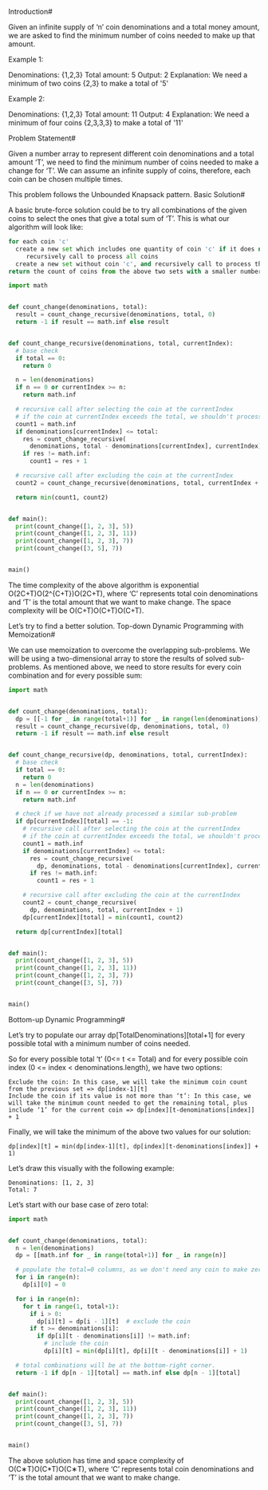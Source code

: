 Introduction#

Given an infinite supply of ‘n’ coin denominations and a total money amount, we are asked to find the minimum number of coins needed to make up that amount.

Example 1:

Denominations: {1,2,3}
Total amount: 5
Output: 2
Explanation: We need a minimum of two coins {2,3} to make a total of '5'

Example 2:

Denominations: {1,2,3}
Total amount: 11
Output: 4
Explanation: We need a minimum of four coins {2,3,3,3} to make a total of '11'

Problem Statement#

Given a number array to represent different coin denominations and a total amount ‘T’, we need to find the minimum number of coins needed to make a change for ‘T’. We can assume an infinite supply of coins, therefore, each coin can be chosen multiple times.

This problem follows the Unbounded Knapsack pattern.
Basic Solution#

A basic brute-force solution could be to try all combinations of the given coins to select the ones that give a total sum of ‘T’. This is what our algorithm will look like:

```py
for each coin 'c'
  create a new set which includes one quantity of coin 'c' if it does not exceed 'T', and
     recursively call to process all coins
  create a new set without coin 'c', and recursively call to process the remaining coins
return the count of coins from the above two sets with a smaller number of coins
```

```py
import math


def count_change(denominations, total):
  result = count_change_recursive(denominations, total, 0)
  return -1 if result == math.inf else result


def count_change_recursive(denominations, total, currentIndex):
  # base check
  if total == 0:
    return 0

  n = len(denominations)
  if n == 0 or currentIndex >= n:
    return math.inf

  # recursive call after selecting the coin at the currentIndex
  # if the coin at currentIndex exceeds the total, we shouldn't process this
  count1 = math.inf
  if denominations[currentIndex] <= total:
    res = count_change_recursive(
      denominations, total - denominations[currentIndex], currentIndex)
    if res != math.inf:
      count1 = res + 1

  # recursive call after excluding the coin at the currentIndex
  count2 = count_change_recursive(denominations, total, currentIndex + 1)

  return min(count1, count2)


def main():
  print(count_change([1, 2, 3], 5))
  print(count_change([1, 2, 3], 11))
  print(count_change([1, 2, 3], 7))
  print(count_change([3, 5], 7))


main()

```

The time complexity of the above algorithm is exponential O(2C+T)O(2^{C+T})O(2​C+T​​), where ‘C’ represents total coin denominations and ‘T’ is the total amount that we want to make change. The space complexity will be O(C+T)O(C+T)O(C+T).

Let’s try to find a better solution.
Top-down Dynamic Programming with Memoization#

We can use memoization to overcome the overlapping sub-problems. We will be using a two-dimensional array to store the results of solved sub-problems. As mentioned above, we need to store results for every coin combination and for every possible sum:

```py
import math


def count_change(denominations, total):
  dp = [[-1 for _ in range(total+1)] for _ in range(len(denominations))]
  result = count_change_recursive(dp, denominations, total, 0)
  return -1 if result == math.inf else result


def count_change_recursive(dp, denominations, total, currentIndex):
  # base check
  if total == 0:
    return 0
  n = len(denominations)
  if n == 0 or currentIndex >= n:
    return math.inf

  # check if we have not already processed a similar sub-problem
  if dp[currentIndex][total] == -1:
    # recursive call after selecting the coin at the currentIndex
    # if the coin at currentIndex exceeds the total, we shouldn't process this
    count1 = math.inf
    if denominations[currentIndex] <= total:
      res = count_change_recursive(
        dp, denominations, total - denominations[currentIndex], currentIndex)
      if res != math.inf:
        count1 = res + 1

    # recursive call after excluding the coin at the currentIndex
    count2 = count_change_recursive(
      dp, denominations, total, currentIndex + 1)
    dp[currentIndex][total] = min(count1, count2)

  return dp[currentIndex][total]


def main():
  print(count_change([1, 2, 3], 5))
  print(count_change([1, 2, 3], 11))
  print(count_change([1, 2, 3], 7))
  print(count_change([3, 5], 7))


main()
```

Bottom-up Dynamic Programming#

Let’s try to populate our array dp[TotalDenominations][total+1] for every possible total with a minimum number of coins needed.

So for every possible total ‘t’ (0<= t <= Total) and for every possible coin index (0 <= index < denominations.length), we have two options:

    Exclude the coin: In this case, we will take the minimum coin count from the previous set => dp[index-1][t]
    Include the coin if its value is not more than ‘t’: In this case, we will take the minimum count needed to get the remaining total, plus include ‘1’ for the current coin => dp[index][t-denominations[index]] + 1

Finally, we will take the minimum of the above two values for our solution:

    dp[index][t] = min(dp[index-1][t], dp[index][t-denominations[index]] + 1)

Let’s draw this visually with the following example:

    Denominations: [1, 2, 3]
    Total: 7

Let’s start with our base case of zero total:

```py
import math


def count_change(denominations, total):
  n = len(denominations)
  dp = [[math.inf for _ in range(total+1)] for _ in range(n)]

  # populate the total=0 columns, as we don't need any coin to make zero total
  for i in range(n):
    dp[i][0] = 0

  for i in range(n):
    for t in range(1, total+1):
      if i > 0:
        dp[i][t] = dp[i - 1][t]  # exclude the coin
      if t >= denominations[i]:
        if dp[i][t - denominations[i]] != math.inf:
          # include the coin
          dp[i][t] = min(dp[i][t], dp[i][t - denominations[i]] + 1)

  # total combinations will be at the bottom-right corner.
  return -1 if dp[n - 1][total] == math.inf else dp[n - 1][total]


def main():
  print(count_change([1, 2, 3], 5))
  print(count_change([1, 2, 3], 11))
  print(count_change([1, 2, 3], 7))
  print(count_change([3, 5], 7))


main()

```

The above solution has time and space complexity of O(C∗T)O(C\*T)O(C∗T), where ‘C’ represents total coin denominations and ‘T’ is the total amount that we want to make change.
